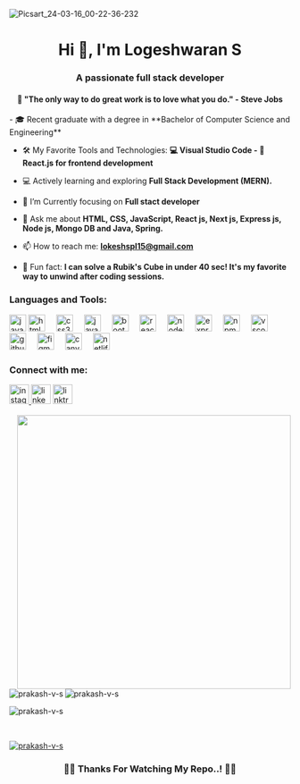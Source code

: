 ![Picsart_24-03-16_00-22-36-232](https://github.com/lokki-workspace/lokki-workspace/assets/128024609/c1156919-e206-473b-aee6-53680b6d962e)


<h1 align="center">Hi 👋, I'm Logeshwaran S</h1>
<h3 align="center">A passionate full stack developer</h3>
<h4 align="center">🌟 "The only way to do great work is to love what you do." - Steve Jobs</h4>
- 🎓 Recent graduate with a degree in **Bachelor of Computer Science and Engineering**

- 🛠️ My Favorite Tools and Technologies: **💻 Visual Studio Code - 🚀 React.js for frontend development**

- 💻 Actively learning and exploring **Full Stack Development (MERN).**

- 🌱 I’m Currently focusing on **Full stact developer**

- 💬 Ask me about **HTML, CSS, JavaScript, React js, Next js, Express js, Node js, Mongo DB and Java, Spring.**

- 📫 How to reach me: **lokeshspl15@gmail.com**

- 🎲 Fun fact: **I can solve a Rubik's Cube in under 40 sec! It's my favorite way to unwind after coding sessions.**


<h3 align="left">Languages and Tools:</h3>
<div align="left">

  <img src="https://cdn.jsdelivr.net/gh/devicons/devicon/icons/java/java-original.svg" height="30" alt="java logo"  />
<img src="https://img.shields.io/badge/HTML5-E34F26?logo=html5&logoColor=white&style=for-the-badge" height="30" alt="html5 logo"  />
  <img width="12" />
  <img src="https://img.shields.io/badge/CSS3-1572B6?logo=css3&logoColor=white&style=for-the-badge" height="30" alt="css3 logo"  />
  <img width="12" />
  <img src="https://img.shields.io/badge/JavaScript-F7DF1E?logo=javascript&logoColor=black&style=for-the-badge" height="30" alt="javascript logo"  />
  <img width="12" />
  <img src="https://img.shields.io/badge/Bootstrap-7952B3?logo=bootstrap&logoColor=white&style=for-the-badge" height="30" alt="bootstrap logo"  />
  <img width="12" />
    <img src="https://img.shields.io/badge/react-%2320232a.svg?style=for-the-badge&logo=react&logoColor=%2361DAFB" height="30" alt="react logo"  />
  <img width="12" />
    <img src="https://img.shields.io/badge/node.js-6DA55F?style=for-the-badge&logo=node.js&logoColor=white" height="30" alt="node logo"  />
  <img width="12" />
  <img src="https://img.shields.io/badge/express.js-%23404d59.svg?style=for-the-badge&logo=express&logoColor=%2361DAFB" height="30" alt="express logo"  />
  <img width="12" />
    <img src="https://img.shields.io/badge/NPM-%23000000.svg?style=for-the-badge&logo=npm&logoColor=white" height="30" alt="npm logo"  />
  <img width="12" />
    <img src="https://img.shields.io/badge/Visual Studio Code-007ACC?logo=visualstudiocode&logoColor=white&style=for-the-badge" height="30" alt="vscode logo"  />
  <img width="12" />
  <img src="https://img.shields.io/badge/GitHub-181717?logo=github&logoColor=white&style=for-the-badge" height="30" alt="github logo"  />
  <img width="12" />
   <img src="https://img.shields.io/badge/Figma-F24E1E?logo=figma&logoColor=white&style=for-the-badge" height="30" alt="figma logo"  />
  <img width="12" />
  <img src="https://img.shields.io/badge/Canva-00C4CC?logo=canva&logoColor=black&style=for-the-badge" height="30" alt="canva logo"  />
  <img width="12" />
    <img src="https://img.shields.io/badge/netlify-%23000000.svg?style=for-the-badge&logo=netlify&logoColor=#00C7B7" height="30" alt="netlify logo"  />
  <img width="12" />
</div>


<h3 align="left">Connect with me:</h3>
<div align="left">
  <a href="https://www.instagram.com/_prakash.vs_/" target="_blank">
    <img src="https://img.shields.io/static/v1?message=Instagram&logo=instagram&label=&color=E4405F&logoColor=white&labelColor=&style=for-the-badge" height="35" alt="instagram logo"  />
  </a>
  <img src="https://img.shields.io/static/v1?message=LinkedIn&logo=linkedin&label=&color=0077B5&logoColor=white&labelColor=&style=for-the-badge" height="35" alt="linkedin logo"  />
  <img src="https://img.shields.io/static/v1?message=Linktree&logo=linktree&label=&color=1de9b6&logoColor=white&labelColor=&style=for-the-badge" height="35" alt="linktree logo"  />
</div>

<br clear="both">

<img align="right" height="490" src="https://user-images.githubusercontent.com/74038190/235224431-e8c8c12e-6826-47f1-89fb-2ddad83b3abf.gif"  />


<p><img align="left" src="https://github-readme-stats.vercel.app/api/top-langs?username=prakash-v-s&show_icons=true&locale=en&layout=compact" alt="prakash-v-s" /></p>

<p>&nbsp;<img align="center" src="https://github-readme-stats.vercel.app/api?username=prakash-v-s&show_icons=true&locale=en" alt="prakash-v-s" /></p>

<p><img align="center" src="https://github-readme-streak-stats.herokuapp.com/?user=prakash-v-s&" alt="prakash-v-s" /></p>

<br clear="both">

<p align="left"> <a href="https://github-profile-trophy.vercel.app/?username=ryo-ma&theme=kimbie_dark"><img src="https://github-profile-trophy.vercel.app/?username=prakash-v-s" alt="prakash-v-s" /></a> </p>

<h3 align="center">🙏🏽 Thanks For Watching My Repo..! 🙏🏽</h3>
